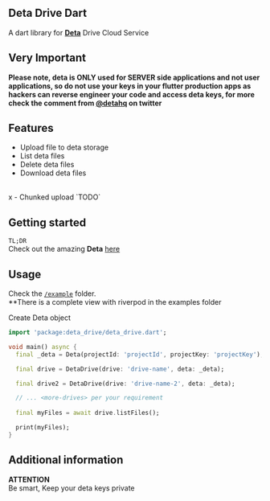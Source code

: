 ## Deta Drive Dart
A dart library for [**Deta**](https://docs.deta.sh/docs/) Drive Cloud Service

## Very Important
**Please note, deta is ONLY used for SERVER side applications and not user applications, so do not use your keys in your flutter production apps as hackers can reverse engineer your code and access deta keys, for more check
 the comment from [@detahq](https://twitter.com/detahq/status/1505893137012736002?s=20&t=wE2VzUwhMzpO3TvpElx0OA) on twitter**

## Features
- Upload file to deta storage
- List deta files
- Delete deta files
- Download deta files
<br>
x - Chunked upload `TODO`

## Getting started
`TL;DR` <br>
Check out the amazing **Deta** [here](https://docs.deta.sh/docs/)

## Usage
Check the [`/example`](example/) folder.
<br>
**There is a complete view with riverpod in the examples folder 

Create Deta object
```dart
import 'package:deta_drive/deta_drive.dart';

void main() async {
  final _deta = Deta(projectId: 'projectId', projectKey: 'projectKey');

  final drive = DetaDrive(drive: 'drive-name', deta: _deta);

  final drive2 = DetaDrive(drive: 'drive-name-2', deta: _deta);

  // ... <more-drives> per your requirement
  
  final myFiles = await drive.listFiles();

  print(myFiles);
}

```

## Additional information
**ATTENTION**<br>
Be smart, Keep your deta keys private 
